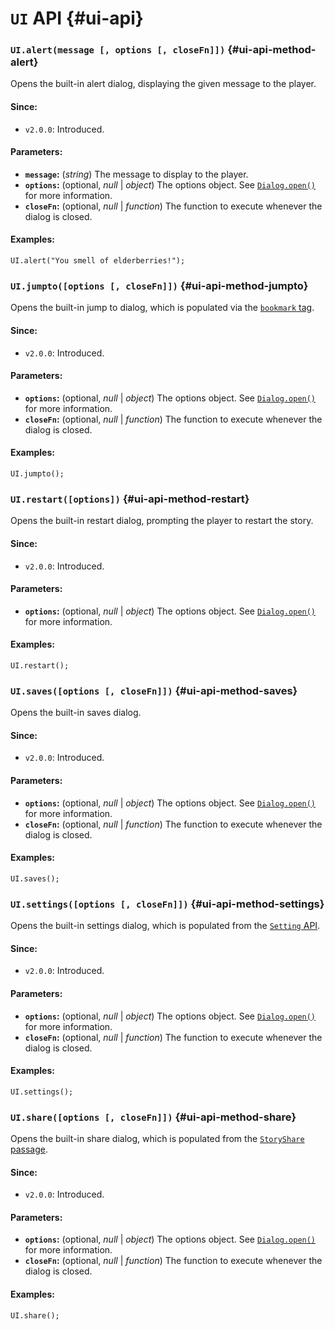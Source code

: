 <!-- ***********************************************************************************************
	UI API
************************************************************************************************ -->
# `UI` API {#ui-api}

<!-- *********************************************************************** -->

### `UI.alert(message [, options [, closeFn]])` {#ui-api-method-alert}

Opens the built-in alert dialog, displaying the given message to the player.

#### Since:

* `v2.0.0`: Introduced.

#### Parameters:

* **`message`:** (*string*) The message to display to the player.
* **`options`:** (optional, *null* | *object*) The options object.  See [`Dialog.open()`](#dialog-api-method-open) for more information.
* **`closeFn`:** (optional, *null* | *function*) The function to execute whenever the dialog is closed.

#### Examples:

```
UI.alert("You smell of elderberries!");
```

<!-- *********************************************************************** -->

### `UI.jumpto([options [, closeFn]])` {#ui-api-method-jumpto}

Opens the built-in jump to dialog, which is populated via the [`bookmark` tag](#special-tag-bookmark).

#### Since:

* `v2.0.0`: Introduced.

#### Parameters:

* **`options`:** (optional, *null* | *object*) The options object.  See [`Dialog.open()`](#dialog-api-method-open) for more information.
* **`closeFn`:** (optional, *null* | *function*) The function to execute whenever the dialog is closed.

#### Examples:

```
UI.jumpto();
```

<!-- *********************************************************************** -->

### `UI.restart([options])` {#ui-api-method-restart}

Opens the built-in restart dialog, prompting the player to restart the story.

#### Since:

* `v2.0.0`: Introduced.

#### Parameters:

* **`options`:** (optional, *null* | *object*) The options object.  See [`Dialog.open()`](#dialog-api-method-open) for more information.

#### Examples:

```
UI.restart();
```

<!-- *********************************************************************** -->

### `UI.saves([options [, closeFn]])` {#ui-api-method-saves}

Opens the built-in saves dialog.

#### Since:

* `v2.0.0`: Introduced.

#### Parameters:

* **`options`:** (optional, *null* | *object*) The options object.  See [`Dialog.open()`](#dialog-api-method-open) for more information.
* **`closeFn`:** (optional, *null* | *function*) The function to execute whenever the dialog is closed.

#### Examples:

```
UI.saves();
```

<!-- *********************************************************************** -->

### `UI.settings([options [, closeFn]])` {#ui-api-method-settings}

Opens the built-in settings dialog, which is populated from the [`Setting` API](#setting-api).

#### Since:

* `v2.0.0`: Introduced.

#### Parameters:

* **`options`:** (optional, *null* | *object*) The options object.  See [`Dialog.open()`](#dialog-api-method-open) for more information.
* **`closeFn`:** (optional, *null* | *function*) The function to execute whenever the dialog is closed.

#### Examples:

```
UI.settings();
```

<!-- *********************************************************************** -->

### `UI.share([options [, closeFn]])` {#ui-api-method-share}

Opens the built-in share dialog, which is populated from the [`StoryShare` passage](#special-passage-storyshare).

#### Since:

* `v2.0.0`: Introduced.

#### Parameters:

* **`options`:** (optional, *null* | *object*) The options object.  See [`Dialog.open()`](#dialog-api-method-open) for more information.
* **`closeFn`:** (optional, *null* | *function*) The function to execute whenever the dialog is closed.

#### Examples:

```
UI.share();
```
